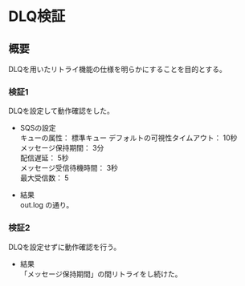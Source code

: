 # DLQ検証

## 概要
DLQを用いたリトライ機能の仕様を明らかにすることを目的とする。

### 検証1
DLQを設定して動作確認をした。

- SQSの設定  
キューの属性：  標準キュー
デフォルトの可視性タイムアウト：		10秒  
メッセージ保持期間：		3分  
配信遅延：		5秒  
メッセージ受信待機時間：		3秒  
最大受信数：		5

- 結果  
out.log の通り。  

### 検証2
DLQを設定せずに動作確認を行う。  

- 結果  
「メッセージ保持期間」の間リトライをし続けた。
